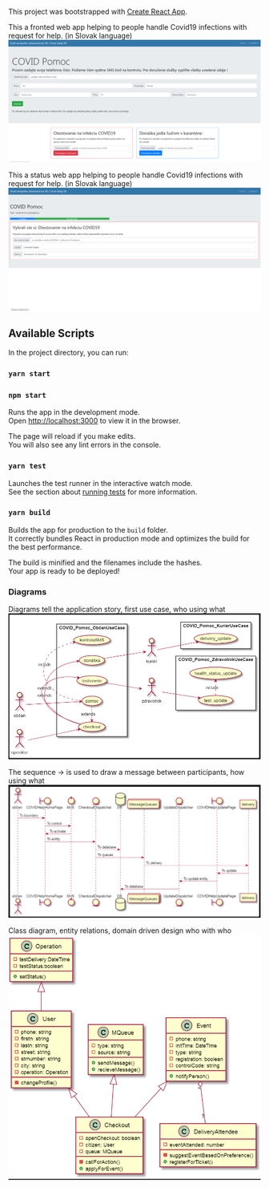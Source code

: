 This project was bootstrapped with [Create React App](https://github.com/facebook/create-react-app).

This a fronted web app helping to people handle Covid19 infections with request for help. (in Slovak language)
![Screenshot of frontend home](public/screenshot1.png)

This a status web app helping to people handle Covid19 infections with request for help. (in Slovak language)
![Screenshot of frontend home](public/screenshot2.png)

## Available Scripts

In the project directory, you can run:

### `yarn start`
### `npm start`

Runs the app in the development mode.<br />
Open [http://localhost:3000](http://localhost:3000) to view it in the browser.

The page will reload if you make edits.<br />
You will also see any lint errors in the console.

### `yarn test`

Launches the test runner in the interactive watch mode.<br />
See the section about [running tests](https://facebook.github.io/create-react-app/docs/running-tests) for more information.

### `yarn build`

Builds the app for production to the `build` folder.<br />
It correctly bundles React in production mode and optimizes the build for the best performance.

The build is minified and the filenames include the hashes.<br />
Your app is ready to be deployed!

### Diagrams

Diagrams tell the application story, first use case, who using what
![UseCases diagram](public/usecd.png)

The sequence -> is used to draw a message between participants, how using what
![Sequence diagram](public/seqd.png)

Class diagram, entity relations, domain driven design who with who
![Class diagram](public/classd.png)

